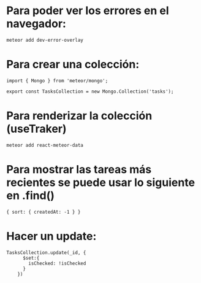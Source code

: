 # Para poder ver los errores en el navegador:
```
meteor add dev-error-overlay
```
# Para crear una colección:
```
import { Mongo } from 'meteor/mongo';

export const TasksCollection = new Mongo.Collection('tasks');
```
# Para renderizar la colección (useTraker)
```
meteor add react-meteor-data
```
# Para mostrar las tareas más recientes se puede usar lo siguiente en .find()
```
{ sort: { createdAt: -1 } }
```
# Hacer un update:

```
TasksCollection.update(_id, {
      $set:{
        isChecked: !isChecked
      }
    })
```